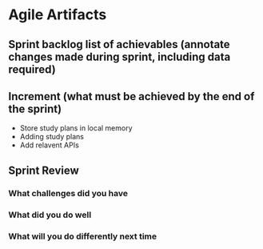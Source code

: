 # Agile Artifacts 

## Sprint backlog list of achievables (annotate changes made during sprint, including data required)


## Increment (what must be achieved by the end of the sprint)
- Store study plans in local memory 
- Adding study plans 
- Add relavent APIs


## Sprint Review 
### What challenges did you have

### What did you do well

### What will you do differently next time